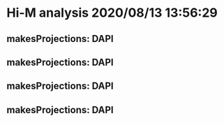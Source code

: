 # Hi-M analysis 2020/08/13 13:56:29
## makesProjections: DAPI

## makesProjections: DAPI

## makesProjections: DAPI

## makesProjections: DAPI

